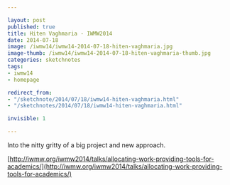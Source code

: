 ```yaml
---

layout: post
published: true
title: Hiten Vaghmaria - IWMW2014
date: 2014-07-18
image: /iwmw14/iwmw14-2014-07-18-hiten-vaghmaria.jpg
image-thumb: /iwmw14/iwmw14-2014-07-18-hiten-vaghmaria-thumb.jpg
categories: sketchnotes
tags: 
- iwmw14
- homepage

redirect_from:
- "/sketchnote/2014/07/18/iwmw14-hiten-vaghmaria.html"
- "/sketchnotes/2014/07/18/iwmw14-hiten-vaghmaria.html"

invisible: 1

---
```


Into the nitty gritty of a big project and new approach.

[http://iwmw.org/iwmw2014/talks/allocating-work-providing-tools-for-academics/](http://iwmw.org/iwmw2014/talks/allocating-work-providing-tools-for-academics/)
